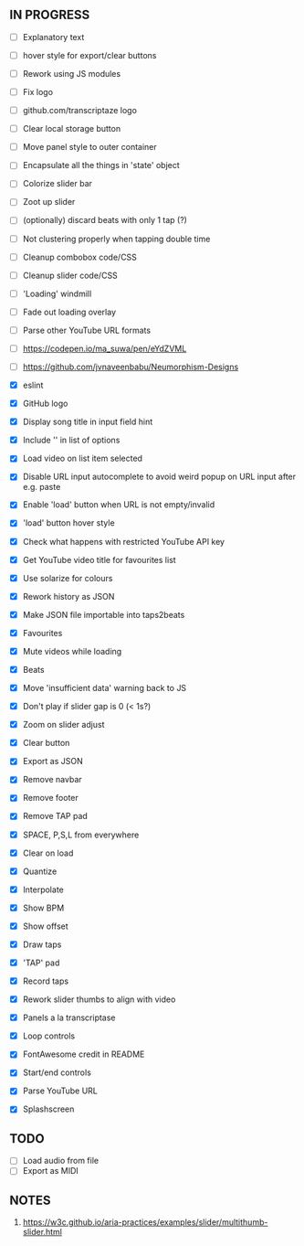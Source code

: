 ## IN PROGRESS

- [ ] Explanatory text
- [ ] hover style for export/clear buttons
- [ ] Rework using JS modules
- [ ] Fix logo
- [ ] github.com/transcriptaze logo
- [ ] Clear local storage button 
- [ ] Move panel style to outer container
- [ ] Encapsulate all the things in 'state' object
- [ ] Colorize slider bar
- [ ] Zoot up slider
- [ ] (optionally) discard beats with only 1 tap (?)
- [ ] Not clustering properly when tapping double time

- [ ] Cleanup combobox code/CSS
- [ ] Cleanup slider code/CSS
- [ ] 'Loading' windmill
- [ ] Fade out loading overlay
- [ ] Parse other YouTube URL formats
- [ ] https://codepen.io/ma_suwa/pen/eYdZVML
- [ ] https://github.com/jvnaveenbabu/Neumorphism-Designs

- [x] eslint
- [x] GitHub logo
- [x] Display song title in input field hint
- [x] Include '' in list of options
- [x] Load video on list item selected
- [x] Disable URL input autocomplete to avoid weird popup on URL input after e.g. paste
- [x] Enable 'load' button when URL is not empty/invalid
- [x] 'load' button hover style 
- [x] Check what happens with restricted YouTube API key
- [x] Get YouTube video title for favourites list
- [x] Use solarize for colours
- [x] Rework history as JSON
- [x] Make JSON file importable into taps2beats
- [x] Favourites
- [x] Mute videos while loading
- [x] Beats
- [x] Move 'insufficient data' warning back to JS
- [x] Don't play if slider gap is 0 (< 1s?)
- [x] Zoom on slider adjust
- [x] Clear button
- [x] Export as JSON
- [x] Remove navbar
- [x] Remove footer
- [x] Remove TAP pad
- [x] SPACE, P,S,L from everywhere
- [x] Clear on load
- [x] Quantize
- [x] Interpolate
- [x] Show BPM
- [x] Show offset
- [x] Draw taps
- [x] 'TAP' pad
- [x] Record taps
- [x] Rework slider thumbs to align with video
- [x] Panels a la transcriptase
- [x] Loop controls
- [x] FontAwesome credit in README
- [x] Start/end controls
- [x] Parse YouTube URL
- [x] Splashscreen

## TODO

- [ ] Load audio from file
- [ ] Export as MIDI

## NOTES

1. https://w3c.github.io/aria-practices/examples/slider/multithumb-slider.html


